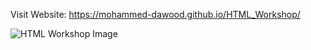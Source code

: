 Visit Website: https://mohammed-dawood.github.io/HTML_Workshop/

![HTML Workshop Image](https://github.com/Mohammed-Dawood/HTML_Workshop/assets/78726877/997fd054-7ec9-4fa7-8f96-a14822992577)
